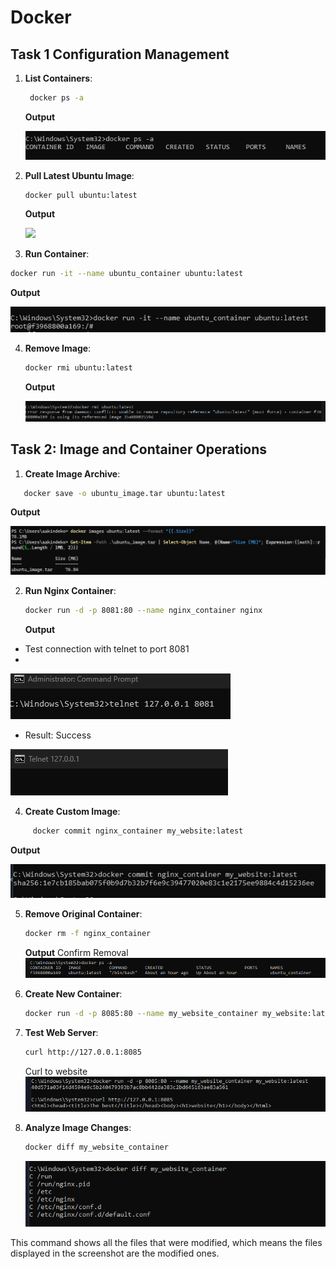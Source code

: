 ﻿# Docker
## Task 1 Configuration Management

1. **List Containers**:

    ```sh
     docker ps -a
     ```
    **Output**

    ![](.\images\listContainers.png)

2. **Pull Latest Ubuntu Image**:
     ```sh
     docker pull ubuntu:latest 
   ```
   **Output**

   ![](.\images\pullUbuntu.png)

3. **Run Container**:
  ```sh
  docker run -it --name ubuntu_container ubuntu:latest
  ```
   **Output**

   ![](.\images\runContainer.png)

4. **Remove Image**:
     ```sh
     docker rmi ubuntu:latest
     ```
   **Output**

   ![](.\images\removeContainer.png)

## Task 2: Image and Container Operations

1. **Create Image Archive**:

  ```sh
     docker save -o ubuntu_image.tar ubuntu:latest
   ```
**Output**

![](.\images\containerSize.png)

2. **Run Nginx Container**:
     ```sh
     docker run -d -p 8081:80 --name nginx_container nginx
     ```
   
   **Output**
- Test connection with telnet to port 8081
- 
![](.\images\telnetCommand.png)
- Result: Success

![](.\images\telneResult.png)

4. **Create Custom Image**:
```sh
     docker commit nginx_container my_website:latest
   ```
**Output**

![](.\images\createNewContainer.png)

5. **Remove Original Container**:

     ```sh
     docker rm -f nginx_container
     ```
   **Output**
Confirm Removal
![](.\images\confirmNgnRemoved.png)

6. **Create New Container**:
     ```sh
     docker run -d -p 8085:80 --name my_website_container my_website:latest
     ```

7. **Test Web Server**:
     ```sh
     curl http://127.0.0.1:8085
     ```
   Curl to website
   ![](.\images\curlTest.png)

8. **Analyze Image Changes**:
     ```sh
     docker diff my_website_container
     ```
   ![](.\images\diff.png)

This command shows all the files that were modified, which means the files displayed in the screenshot
are the modified ones.
